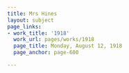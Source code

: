 ```yaml
---
title: Mrs Hines
layout: subject
page_links:
- work_title: '1918'
  work_url: pages/works/1918
  page_title: Monday, August 12, 1918
  page_anchor: page-600

---
```


